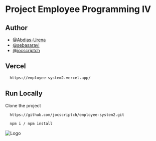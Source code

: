 
# Project Employee Programming IV






## Author
- [@Abdias-Urena](https://www.github.com/Abdias-Urena)
- [@sebasaravi](https://www.github.com/sebasaravi)
- [@jocscriptch](https://www.github.com/jocscriptch)


## Vercel

```bash
  https://employee-system2.vercel.app/
```
## Run Locally

Clone the project

```bash
  https://github.com/jocscriptch/employee-system2.git
```
```bash
  npm i / npm install
```

![Logo](https://media3.giphy.com/media/l0ExhgDYmserkFabm/giphy.gif?cid=ecf05e47n7evy9s1v6ecztmkzg51gk23vszud67987jrj0fz&ep=v1_gifs_search&rid=giphy.gif&ct=g)

